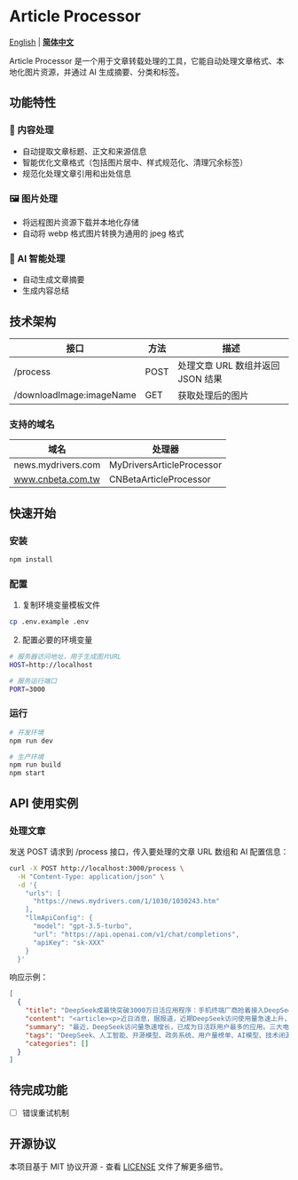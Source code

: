 # Article Processor

[English](README.md) | **[简体中文](README_zh-CN.md)**

Article Processor 是一个用于文章转载处理的工具，它能自动处理文章格式、本地化图片资源，并通过 AI 生成摘要、分类和标签。

## 功能特性

### 📝 内容处理
- 自动提取文章标题、正文和来源信息
- 智能优化文章格式（包括图片居中、样式规范化、清理冗余标签）
- 规范化处理文章引用和出处信息

### 🖼️ 图片处理
- 将远程图片资源下载并本地化存储
- 自动将 webp 格式图片转换为通用的 jpeg 格式

### 🤖 AI 智能处理
- 自动生成文章摘要
- 生成内容总结

## 技术架构

| 接口                     | 方法 | 描述                              |
| ------------------------ | ---- | --------------------------------- |
| /process                 | POST | 处理文章 URL 数组并返回 JSON 结果 |
| /downloadImage:imageName | GET  | 获取处理后的图片                  |

### 支持的域名

| 域名               | 处理器                    |
| ------------------ | ------------------------- |
| news.mydrivers.com | MyDriversArticleProcessor |
| www.cnbeta.com.tw  | CNBetaArticleProcessor    |

## 快速开始

### 安装

```bash
npm install
```

### 配置

1. 复制环境变量模板文件

```bash
cp .env.example .env
```

2. 配置必要的环境变量

```bash
# 服务器访问地址，用于生成图片URL
HOST=http://localhost

# 服务运行端口
PORT=3000
```

### 运行

```bash
# 开发环境
npm run dev

# 生产环境
npm run build
npm start
```

## API 使用实例

### 处理文章

发送 POST 请求到 /process 接口，传入要处理的文章 URL 数组和 AI 配置信息：

```bash
curl -X POST http://localhost:3000/process \
  -H "Content-Type: application/json" \
  -d '{
    "urls": [
      "https://news.mydrivers.com/1/1030/1030243.htm"
    ],
    "llmApiConfig": {
      "model": "gpt-3.5-turbo",
      "url": "https://api.openai.com/v1/chat/completions", 
      "apiKey": "sk-XXX"
    }
  }'
```

响应示例：

```json
[
  {
    "title": "DeepSeek成最快突破3000万日活应用程序：手机终端厂商抢着接入DeepSeek",
    "content": "<article><p>近日消息，据报道，近期DeepSeek访问使用量急速上升，<span><strong>已经成为目前最快突破3000万日活跃用户量的应用程序。</strong></span></p><p>与此同时，<strong>三家基础电信企业已全面接入国产开源大模型DeepSeek，手机、PC等终端厂商也在积极拥抱DeepSeek，</strong>一些地方政府也开始在政务系统部署DeepSeek。</p><p>比如深圳龙岗区政务服务和数据管理局已经在上线了Deepseek-R1全尺寸模型，成为广东首个在政务信创环境下部署该模型的政府部门单位。</p><p>业内人士表示，DeepSeek的开源模式大幅降低了人工智能进入各行业的门槛，相关的政府和企业级应用有望出现裂变式增长。</p><p>截至目前，在国内市场，DeepSeek直接刷新了豆包、Kimi和文心一言等国内大模型的用户量榜单，2025年1月，DeepSeek月均活跃用户数跃居第一。</p><p>据了解，DeepSeek以3%的成本做出了接近ChatGPT o1水平的模型。低成本便可调校出足够好的AI模型，也让技术闭源的OpenAI和用昂贵算力及CUDA生态拉高壁垒的英伟达神话不攻自破，DeepSeek的成功，让硅谷高管对算力不计成本的投入，一度集体遭到了投资者的质疑。</p>                        <footer>自 快科技</footer></article>",
    "summary": "最近，DeepSeek访问量急速增长，已成为日活跃用户最多的应用。三大电信企业和终端厂商纷纷接入DeepSeek，政府部门也开始部署。深圳龙岗区政务局率先上线DeepSeek-R1模型，成为广东首个政府单位采用该模型。DeepSeek的开源模式降低了AI应用门槛，预计政企级应用将大幅增长。在国内市场，DeepSeek已超越其他大模型，2025年1月成为月活跃用户最多的模型。其低成本和高性能令人印象深刻，挑战了传统AI公司的壁垒，引起了投资者的关注。",
    "tags": "DeepSeek、人工智能、开源模型、政务系统、用户量榜单、AI模型、技术闭源",
    "categories": []
  }
]
```

## 待完成功能

- [ ] 错误重试机制

## 开源协议

本项目基于 MIT 协议开源 - 查看 [LICENSE](LICENSE) 文件了解更多细节。
